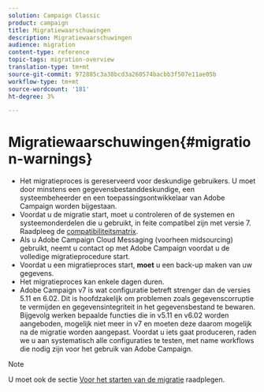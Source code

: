 ```yaml
---
solution: Campaign Classic
product: campaign
title: Migratiewaarschuwingen
description: Migratiewaarschuwingen
audience: migration
content-type: reference
topic-tags: migration-overview
translation-type: tm+mt
source-git-commit: 972885c3a38bcd3a260574bacbb3f507e11ae05b
workflow-type: tm+mt
source-wordcount: '181'
ht-degree: 3%

---
```



# Migratiewaarschuwingen{#migration-warnings}

* Het migratieproces is gereserveerd voor deskundige gebruikers. U moet door minstens een gegevensbestanddeskundige, een systeembeheerder en een toepassingsontwikkelaar van Adobe Campaign worden bijgestaan.
* Voordat u de migratie start, moet u controleren of de systemen en systeemonderdelen die u gebruikt, in feite compatibel zijn met versie 7. Raadpleeg de [compatibiliteitsmatrix](../../rn/using/compatibility-matrix.md).
* Als u Adobe Campaign Cloud Messaging (voorheen midsourcing) gebruikt, neemt u contact op met Adobe Campaign voordat u de volledige migratieprocedure start.
* Voordat u een migratieproces start, **moet** u een back-up maken van uw gegevens.
* Het migratieproces kan enkele dagen duren.
* Adobe Campaign v7 is wat configuratie betreft strenger dan de versies 5.11 en 6.02. Dit is hoofdzakelijk om problemen zoals gegevenscorruptie te vermijden en gegevensintegriteit in het gegevensbestand te bewaren. Bijgevolg werken bepaalde functies die in v5.11 en v6.02 worden aangeboden, mogelijk niet meer in v7 en moeten deze daarom mogelijk na de migratie worden aangepast. Voordat u iets gaat produceren, raden we u aan systematisch alle configuraties te testen, met name workflows die nodig zijn voor het gebruik van Adobe Campaign.

>[!NOTE]
>
>U moet ook de sectie [Voor het starten van de migratie](../../migration/using/before-starting-migration.md) raadplegen.

